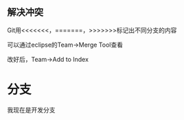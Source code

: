 ## 解决冲突
Git用<<<<<<<，=======，>>>>>>>标记出不同分支的内容

可以通过eclipse的Team->Merge Tool查看

改好后，Team->Add to Index


# 分支
我现在是开发分支


